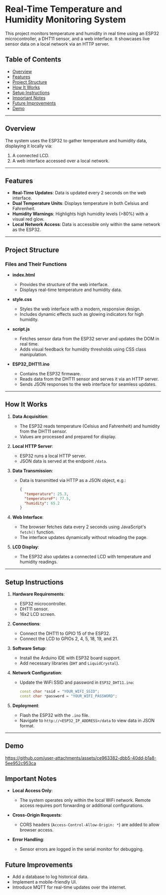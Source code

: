 # Real-Time Temperature and Humidity Monitoring System  

This project monitors temperature and humidity in real time using an ESP32 microcontroller, a DHT11 sensor, and a web interface. It showcases live sensor data on a local network via an HTTP server.

## Table of Contents  
- [Overview](#overview)  
- [Features](#features)  
- [Project Structure](#project-structure)  
- [How It Works](#how-it-works)  
- [Setup Instructions](#setup-instructions)  
- [Important Notes](#important-notes)  
- [Future Improvements](#future-improvements)
- [Demo](#demo)

---

## Overview  
The system uses the ESP32 to gather temperature and humidity data, displaying it locally via:  
1. A connected LCD.  
2. A web interface accessed over a local network.

---

## Features  
- **Real-Time Updates**: Data is updated every 2 seconds on the web interface.  
- **Dual Temperature Units**: Displays temperature in both Celsius and Fahrenheit.  
- **Humidity Warnings**: Highlights high humidity levels (>80%) with a visual red glow.  
- **Local Network Access**: Data is accessible only within the same network as the ESP32.  

---

## Project Structure  
### Files and Their Functions  
- **index.html**  
  - Provides the structure of the web interface.  
  - Displays real-time temperature and humidity data.  

- **style.css**  
  - Styles the web interface with a modern, responsive design.  
  - Includes dynamic effects such as glowing indicators for high humidity.  

- **script.js**  
  - Fetches sensor data from the ESP32 server and updates the DOM in real time.  
  - Adds visual feedback for humidity thresholds using CSS class manipulation.  

- **ESP32_DHT11.ino**  
  - Contains the ESP32 firmware.  
  - Reads data from the DHT11 sensor and serves it via an HTTP server.  
  - Sends JSON responses to the web interface for seamless updates.  

---

## How It Works  
1. **Data Acquisition**:  
   - The ESP32 reads temperature (Celsius and Fahrenheit) and humidity from the DHT11 sensor.  
   - Values are processed and prepared for display.  

2. **Local HTTP Server**:  
   - ESP32 runs a local HTTP server.  
   - JSON data is served at the endpoint `/data`.  

3. **Data Transmission**:  
   - Data is transmitted via HTTP as a JSON object, e.g.:  
     ```json  
     {
       "temperature": 25.3,
       "temperatureF": 77.5,
       "humidity": 65.2
     }
     ```  

4. **Web Interface**:  
   - The browser fetches data every 2 seconds using JavaScript's `fetch()` function.  
   - The interface updates dynamically without reloading the page.  

5. **LCD Display**:  
   - The ESP32 also updates a connected LCD with temperature and humidity readings.  

---

## Setup Instructions  
1. **Hardware Requirements**:  
   - ESP32 microcontroller.  
   - DHT11 sensor.  
   - 16x2 LCD screen.  

2. **Connections**:  
   - Connect the DHT11 to GPIO 15 of the ESP32.  
   - Connect the LCD to GPIOs 2, 4, 5, 18, 19, and 21.  

3. **Software Setup**:  
   - Install the Arduino IDE with ESP32 board support.  
   - Add necessary libraries (`DHT` and `LiquidCrystal`).  

4. **Network Configuration**:  
   - Update the WiFi SSID and password in `ESP32_DHT11.ino`:  
     ```cpp  
     const char *ssid = "YOUR_WIFI_SSID";  
     const char *password = "YOUR_WIFI_PASSWORD";  
     ```  

5. **Deployment**:  
   - Flash the ESP32 with the `.ino` file.  
   - Navigate to `http://<ESP32_IP_ADDRESS>/data` to view data in JSON format.  

---
## Demo

https://github.com/user-attachments/assets/ce963382-dbb5-40dd-b1a8-5ee952c953ca



## Important Notes  
- **Local Access Only**:  
  - The system operates only within the local WiFi network. Remote access requires port forwarding or additional configurations.  

- **Cross-Origin Requests**:  
  - CORS headers (`Access-Control-Allow-Origin: *`) are added to allow browser access.  

- **Error Handling**:  
  - Sensor errors are logged in the serial monitor for debugging.  
## Future Improvements  
- Add a database to log historical data.  
- Implement a mobile-friendly UI.  
- Introduce MQTT for real-time updates over the internet.  
